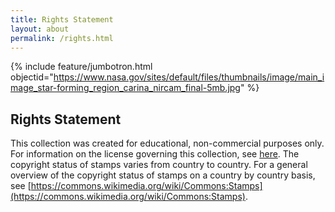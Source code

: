 ```yaml
---
title: Rights Statement
layout: about
permalink: /rights.html
---
```


{% include feature/jumbotron.html objectid="https://www.nasa.gov/sites/default/files/thumbnails/image/main_image_star-forming_region_carina_nircam_final-5mb.jpg" %}

## Rights Statement

This collection was created for educational, non-commercial purposes only. For information on the license governing this collection, see [here](https://rightsstatements.org/page/InC-EDU/1.0/?language=en). The copyright status of stamps varies from country to country. For a general overview of the copyright status of stamps on a country by country basis, see [https://commons.wikimedia.org/wiki/Commons:Stamps](https://commons.wikimedia.org/wiki/Commons:Stamps).
